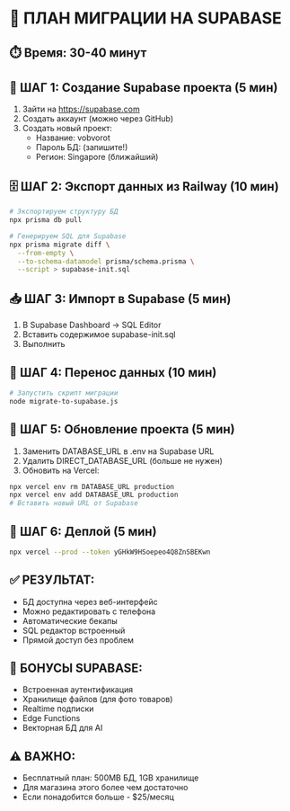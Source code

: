 # 🚀 ПЛАН МИГРАЦИИ НА SUPABASE

## ⏱️ Время: 30-40 минут

## 📝 ШАГ 1: Создание Supabase проекта (5 мин)
1. Зайти на https://supabase.com
2. Создать аккаунт (можно через GitHub)
3. Создать новый проект:
   - Название: vobvorot
   - Пароль БД: (запишите!)
   - Регион: Singapore (ближайший)

## 🗄️ ШАГ 2: Экспорт данных из Railway (10 мин)
```bash
# Экспортируем структуру БД
npx prisma db pull

# Генерируем SQL для Supabase
npx prisma migrate diff \
  --from-empty \
  --to-schema-datamodel prisma/schema.prisma \
  --script > supabase-init.sql
```

## 📥 ШАГ 3: Импорт в Supabase (5 мин)
1. В Supabase Dashboard → SQL Editor
2. Вставить содержимое supabase-init.sql
3. Выполнить

## 🔄 ШАГ 4: Перенос данных (10 мин)
```bash
# Запустить скрипт миграции
node migrate-to-supabase.js
```

## 🔧 ШАГ 5: Обновление проекта (5 мин)
1. Заменить DATABASE_URL в .env на Supabase URL
2. Удалить DIRECT_DATABASE_URL (больше не нужен)
3. Обновить на Vercel:
```bash
npx vercel env rm DATABASE_URL production
npx vercel env add DATABASE_URL production
# Вставить новый URL от Supabase
```

## 🚀 ШАГ 6: Деплой (5 мин)
```bash
npx vercel --prod --token yGHkW9HSoepeo4Q8ZnSBEKwn
```

## ✅ РЕЗУЛЬТАТ:
- БД доступна через веб-интерфейс
- Можно редактировать с телефона
- Автоматические бекапы
- SQL редактор встроенный
- Прямой доступ без проблем

## 🎁 БОНУСЫ SUPABASE:
- Встроенная аутентификация
- Хранилище файлов (для фото товаров)
- Realtime подписки
- Edge Functions
- Векторная БД для AI

## ⚠️ ВАЖНО:
- Бесплатный план: 500MB БД, 1GB хранилище
- Для магазина этого более чем достаточно
- Если понадобится больше - $25/месяц